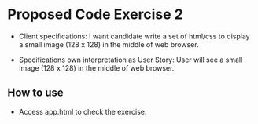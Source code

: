 # Proposed Code Exercise 2

- Client specifications: I want candidate write a set of html/css to display a small image (128 x 128) in the middle of web browser.

* Specifications own interpretation as User Story: User will see a small image (128 x 128) in the middle of web browser.

## How to use

- Access app.html to check the exercise.

